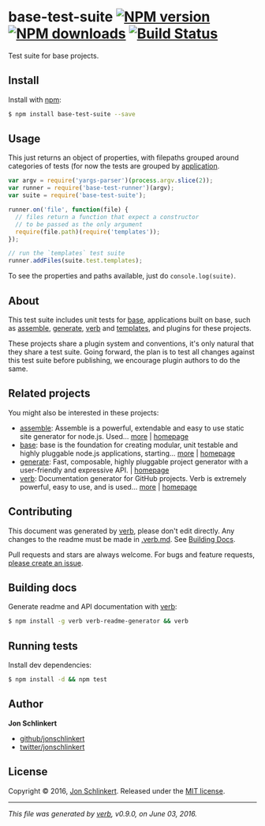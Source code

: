 # base-test-suite [![NPM version](https://img.shields.io/npm/v/base-test-suite.svg?style=flat)](https://www.npmjs.com/package/base-test-suite) [![NPM downloads](https://img.shields.io/npm/dm/base-test-suite.svg?style=flat)](https://npmjs.org/package/base-test-suite) [![Build Status](https://img.shields.io/travis/jonschlinkert/base-test-suite.svg?style=flat)](https://travis-ci.org/jonschlinkert/base-test-suite)

Test suite for base projects.

## Install

Install with [npm](https://www.npmjs.com/):

```sh
$ npm install base-test-suite --save
```

## Usage

This just returns an object of properties, with filepaths grouped around categories of tests (for now the tests are grouped by [application](#about).

```js
var argv = require('yargs-parser')(process.argv.slice(2));
var runner = require('base-test-runner')(argv);
var suite = require('base-test-suite');

runner.on('file', function(file) {
  // files return a function that expect a constructor 
  // to be passed as the only argument
  require(file.path)(require('templates'));
});

// run the `templates` test suite
runner.addFiles(suite.test.templates);
```

To see the properties and paths available, just do `console.log(suite)`.

## About

This test suite includes unit tests for [base](https://github.com/node-base/base), applications built on base, such as [assemble](https://github.com/assemble/assemble), [generate](https://github.com/generate/generate), [verb](https://github.com/verbose/verb) and [templates](https://github.com/jonschlinkert/templates), and plugins for these projects.

These projects share a plugin system and conventions, it's only natural that they share a test suite. Going forward, the plan is to test all changes against this test suite before publishing, we encourage plugin authors to do the same.

## Related projects

You might also be interested in these projects:

* [assemble](https://www.npmjs.com/package/assemble): Assemble is a powerful, extendable and easy to use static site generator for node.js. Used… [more](https://www.npmjs.com/package/assemble) | [homepage](https://github.com/assemble/assemble)
* [base](https://www.npmjs.com/package/base): base is the foundation for creating modular, unit testable and highly pluggable node.js applications, starting… [more](https://www.npmjs.com/package/base) | [homepage](https://github.com/node-base/base)
* [generate](https://www.npmjs.com/package/generate): Fast, composable, highly pluggable project generator with a user-friendly and expressive API. | [homepage](https://github.com/generate/generate)
* [verb](https://www.npmjs.com/package/verb): Documentation generator for GitHub projects. Verb is extremely powerful, easy to use, and is used… [more](https://www.npmjs.com/package/verb) | [homepage](https://github.com/verbose/verb)

## Contributing

This document was generated by [verb](https://github.com/verbose/verb), please don't edit directly. Any changes to the readme must be made in [.verb.md](.verb.md). See [Building Docs](#building-docs).

Pull requests and stars are always welcome. For bugs and feature requests, [please create an issue](https://github.com/jonschlinkert/base-test-suite/issues/new).

## Building docs

Generate readme and API documentation with [verb](https://github.com/verbose/verb):

```sh
$ npm install -g verb verb-readme-generator && verb
```

## Running tests

Install dev dependencies:

```sh
$ npm install -d && npm test
```

## Author

**Jon Schlinkert**

* [github/jonschlinkert](https://github.com/jonschlinkert)
* [twitter/jonschlinkert](http://twitter.com/jonschlinkert)

## License

Copyright © 2016, [Jon Schlinkert](https://github.com/jonschlinkert).
Released under the [MIT license](https://github.com/jonschlinkert/base-test-suite/blob/master/LICENSE).

***

_This file was generated by [verb](https://github.com/verbose/verb), v0.9.0, on June 03, 2016._